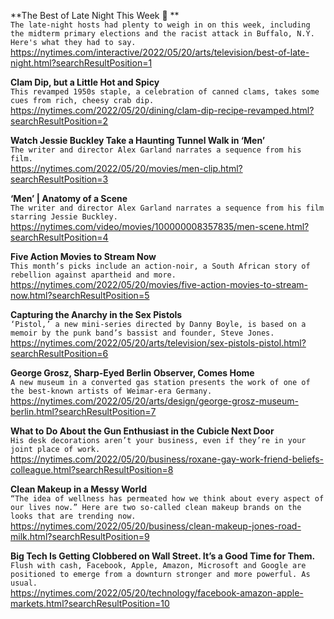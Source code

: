 **The Best of Late Night This Week 🌙 **\
`The late-night hosts had plenty to weigh in on this week, including the midterm primary elections and the racist attack in Buffalo, N.Y. Here's what they had to say.`\
https://nytimes.com/interactive/2022/05/20/arts/television/best-of-late-night.html?searchResultPosition=1

**Clam Dip, but a Little Hot and Spicy**\
`This revamped 1950s staple, a celebration of canned clams, takes some cues from rich, cheesy crab dip.`\
https://nytimes.com/2022/05/20/dining/clam-dip-recipe-revamped.html?searchResultPosition=2

**Watch Jessie Buckley Take a Haunting Tunnel Walk in ‘Men’**\
`The writer and director Alex Garland narrates a sequence from his film.`\
https://nytimes.com/2022/05/20/movies/men-clip.html?searchResultPosition=3

**‘Men’ | Anatomy of a Scene**\
`The writer and director Alex Garland narrates a sequence from his film starring Jessie Buckley.`\
https://nytimes.com/video/movies/100000008357835/men-scene.html?searchResultPosition=4

**Five Action Movies to Stream Now**\
`This month’s picks include an action-noir, a South African story of rebellion against apartheid and more.`\
https://nytimes.com/2022/05/20/movies/five-action-movies-to-stream-now.html?searchResultPosition=5

**Capturing the Anarchy in the Sex Pistols**\
`‘Pistol,’ a new mini-series directed by Danny Boyle, is based on a memoir by the punk band’s bassist and founder, Steve Jones.`\
https://nytimes.com/2022/05/20/arts/television/sex-pistols-pistol.html?searchResultPosition=6

**George Grosz, Sharp-Eyed Berlin Observer, Comes Home**\
`A new museum in a converted gas station presents the work of one of the best-known artists of Weimar-era Germany.`\
https://nytimes.com/2022/05/20/arts/design/george-grosz-museum-berlin.html?searchResultPosition=7

**What to Do About the Gun Enthusiast in the Cubicle Next Door**\
`His desk decorations aren’t your business, even if they’re in your joint place of work.`\
https://nytimes.com/2022/05/20/business/roxane-gay-work-friend-beliefs-colleague.html?searchResultPosition=8

**Clean Makeup in a Messy World**\
`“The idea of wellness has permeated how we think about every aspect of our lives now.” Here are two so-called clean makeup brands on the looks that are trending now.`\
https://nytimes.com/2022/05/20/business/clean-makeup-jones-road-milk.html?searchResultPosition=9

**Big Tech Is Getting Clobbered on Wall Street. It’s a Good Time for Them.**\
`Flush with cash, Facebook, Apple, Amazon, Microsoft and Google are positioned to emerge from a downturn stronger and more powerful. As usual.`\
https://nytimes.com/2022/05/20/technology/facebook-amazon-apple-markets.html?searchResultPosition=10

